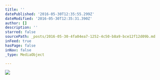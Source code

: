 ```yaml
---
title: ''
datePublished: '2016-05-30T12:35:55.299Z'
dateModified: '2016-05-30T12:35:31.390Z'
author: []
description: ''
starred: false
sourcePath: _posts/2016-05-30-4fa04ea7-1252-4c50-b8a9-bce12f12d09b.md
inFeed: true
hasPage: false
inNav: false
_type: MediaObject

---
```

![](https://the-grid-user-content.s3-us-west-2.amazonaws.com/e21eb5f1-5300-4fd2-a4f0-60462d91796d.jpg)